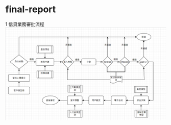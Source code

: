 # final-report
1 信貸業務審批流程
![image](https://github.com/blue99999/final-report/blob/main/%E8%9E%A2%E5%B9%95%E6%93%B7%E5%8F%96%E7%95%AB%E9%9D%A2%202025-01-03%20153437.png)
